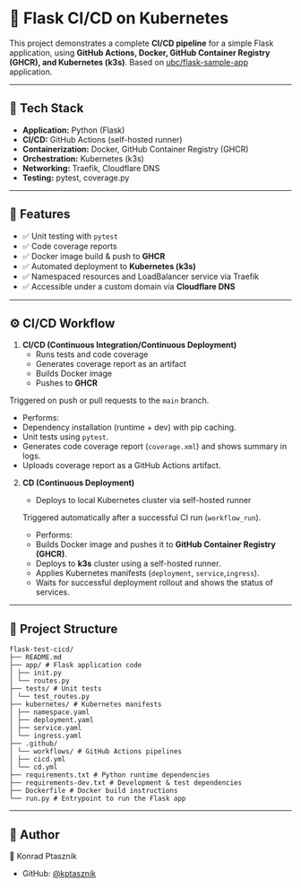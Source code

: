 # 🚀 Flask CI/CD on Kubernetes

This project demonstrates a complete **CI/CD pipeline** for a simple Flask application, using **GitHub Actions, Docker, GitHub Container Registry (GHCR), and Kubernetes (k3s)**. Based on [ubc/flask-sample-app](https://github.com/ubc/flask-sample-app) application.

---

## 🔧 Tech Stack
- **Application:** Python (Flask)  
- **CI/CD:** GitHub Actions (self-hosted runner)  
- **Containerization:** Docker, GitHub Container Registry (GHCR)  
- **Orchestration:** Kubernetes (k3s)  
- **Networking:** Traefik, Cloudflare DNS
- **Testing:** pytest, coverage.py  

---

## 📌 Features
- ✅ Unit testing with `pytest`  
- ✅ Code coverage reports 
- ✅ Docker image build & push to **GHCR**  
- ✅ Automated deployment to **Kubernetes (k3s)**  
- ✅ Namespaced resources and LoadBalancer service via Traefik  
- ✅ Accessible under a custom domain via **Cloudflare DNS**

---

## ⚙️ CI/CD Workflow
1. **CI/CD (Continuous Integration/Continuous Deployment)**  
   - Runs tests and code coverage  
   - Generates coverage report as an artifact  
   - Builds Docker image  
   - Pushes to **GHCR**  

  Triggered on push or pull requests to the `main` branch.  
  - Performs:
  - Dependency installation (runtime + dev) with pip caching.  
  - Unit tests using `pytest`.  
  - Generates code coverage report (`coverage.xml`) and shows summary in logs.  
  - Uploads coverage report as a GitHub Actions artifact.  

2. **CD (Continuous Deployment)**  
   - Deploys to local Kubernetes cluster via self-hosted runner  


   Triggered automatically after a successful CI run (`workflow_run`).  
   - Performs:
   - Builds Docker image and pushes it to **GitHub Container Registry (GHCR)**.
   - Deploys to **k3s** cluster using a self-hosted runner. 
   - Applies Kubernetes manifests (`deployment`, `service`,`ingress`).
   - Waits for successful deployment rollout and shows the status of services.
---

## 📂 Project Structure

``` text 
flask-test-cicd/
├── README.md
├── app/ # Flask application code
│ ├── init.py
│ └── routes.py
├── tests/ # Unit tests
│ └── test_routes.py
├── kubernetes/ # Kubernetes manifests
│ ├── namespace.yaml
│ ├── deployment.yaml
│ ├── service.yaml
│ └── ingress.yaml
├── .github/
│ └── workflows/ # GitHub Actions pipelines
│ ├── cicd.yml
│ └── cd.yml
├── requirements.txt # Python runtime dependencies
├── requirements-dev.txt # Development & test dependencies
├── Dockerfile # Docker build instructions
└── run.py # Entrypoint to run the Flask app
```
---
## 📝 Author
👤 Konrad Ptasznik  
- GitHub: [@kptasznik](https://github.com/kptasznik)

